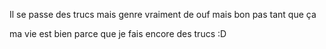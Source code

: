 Il se passe des trucs
mais genre vraiment
de ouf mais bon pas tant que ça

ma vie est bien parce que je fais encore des trucs :D
